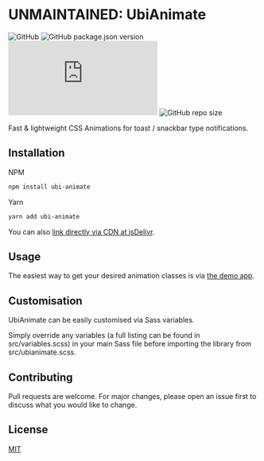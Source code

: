 # UNMAINTAINED: UbiAnimate

![GitHub](https://img.shields.io/github/license/rmhubbert/ubi-animate?logo=MIT) ![GitHub package.json version](https://img.shields.io/github/package-json/v/rmhubbert/ubi-animate) ![GitHub file size in bytes](https://img.shields.io/github/size/rmhubbert/ubi-animate/dist/ubianimate.min.css) ![GitHub repo size](https://img.shields.io/github/repo-size/rmhubbert/ubi-animate)

Fast & lightweight CSS Animations for toast / snackbar type notifications.

## Installation

NPM

```bash
npm install ubi-animate
```

Yarn

```bash
yarn add ubi-animate
```

You can also [link directly via CDN at jsDelivr](https://www.jsdelivr.com/package/gh/rmhubbert/ubi-animate?path=dist).

## Usage

The easiest way to get your desired animation classes is via [the demo app](https://rmhubbert.github.io/ubi-animate).

## Customisation

UbiAnimate can be easily customised via Sass variables.

Simply override any variables (a full listing can be found in src/variables.scss) in your main Sass file before importing the library from src/ubianimate.scss.

## Contributing

Pull requests are welcome. For major changes, please open an issue first to discuss what you would like to change.

## License

[MIT](https://choosealicense.com/licenses/mit/)

